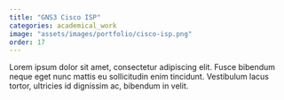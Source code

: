 ```yaml
---
title: "GNS3 Cisco ISP"
categories: academical_work
image: "assets/images/portfolio/cisco-isp.png"
order: 17
---
```


Lorem ipsum dolor sit amet, consectetur adipiscing elit. Fusce bibendum neque eget nunc mattis eu sollicitudin enim tincidunt. Vestibulum lacus tortor, ultricies id dignissim ac, bibendum in velit.